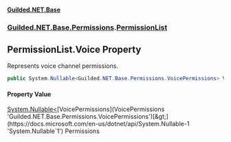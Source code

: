 
#### [Guilded.NET.Base](index 'index')
### [Guilded.NET.Base.Permissions](index#Guilded_NET_Base_Permissions 'Guilded.NET.Base.Permissions').[PermissionList](PermissionList 'Guilded.NET.Base.Permissions.PermissionList')
## PermissionList.Voice Property
Represents voice channel permissions.  
```csharp
public System.Nullable<Guilded.NET.Base.Permissions.VoicePermissions> Voice { get; set; }
```

#### Property Value
[System.Nullable&lt;](https://docs.microsoft.com/en-us/dotnet/api/System.Nullable-1 'System.Nullable`1')[VoicePermissions](VoicePermissions 'Guilded.NET.Base.Permissions.VoicePermissions')[&gt;](https://docs.microsoft.com/en-us/dotnet/api/System.Nullable-1 'System.Nullable`1')
Permissions
